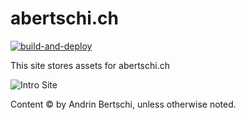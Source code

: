 # abertschi.ch
[![build-and-deploy](https://github.com/abertschi/abertschi.ch/actions/workflows/deploy-hetzner.yml/badge.svg)](https://github.com/abertschi/abertschi.ch/actions/workflows/deploy-hetzner.yml)

This site stores assets for abertschi.ch

![Intro Site](https://raw.githubusercontent.com/abertschi/abertschi.ch/master/.github/out.gif)

Content © by Andrin Bertschi, unless otherwise noted.
